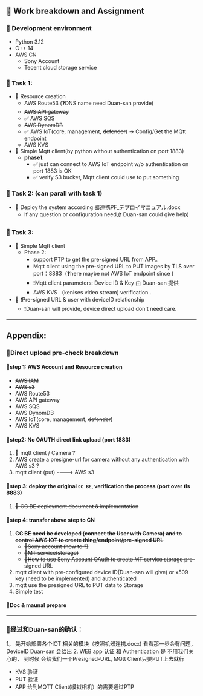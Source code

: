 ## 🎥 Work breakdown and Assignment

### 🧩 Development environment
- Python 3.12
- C++ 14
- AWS CN
  - Sony Account
  - Tecent cloud storage service

### 📌 Task 1:
- 🔀 Resource creation 
  - AWS Route53 (❓DNS name need Duan-san provide)
  - ~~AWS API gateway~~
  - ✅ AWS SQS 
  - ~~AWS DynomDB~~
  - ✅ AWS IoT(core, management, ~~defender~~) -> Config/Get the MQtt endpoint  
  - AWS KVS
- 🔀 Simple Mqtt client(by python without authentication on port 1883)
  - **phase1**: 
    - ✅ just can connect to AWS IoT endpoint w/o authentication on port 1883 is OK
    - ✅ verify S3 bucket, Mqtt client could use to put something

### 📌 Task 2: (can parall with task 1)
- 🔀 Deploy the system according 器連携PF_デプロイマニュアル.docx
  - If any question or configuration need,(❗ Duan-san could give help)

### 📌 Task 3:
- 🔀 Simple Mqtt client
  - Phase 2: 
    - support PTP to get the pre-signed URL from APP。 
    - Mqtt client using the pre-signed URL to PUT images by TLS over port：8883（❓here maybe not AWS IoT endpoint since )
    - ❗Mqtt client parameters: Device ID & Key 由 Duan-san 提供
    - AWS KVS （kenises video stream) verification .
- 🔀 ❗Pre-signed URL & user with deviceID relationship 
  - ❗Duan-san will provide, device direct upload don't need care.
 
---

## Appendix:

### 🎥Direct upload pre-check breakdown 

#### 🔀step 1: AWS Account and Resource creation
- ~~AWS IAM~~ 
- ~~AWS s3~~
- AWS Route53
- AWS API gateway
- AWS SQS
- AWS DynomDB
- AWS IoT(core, management, ~~defender~~) 
- AWS KVS

#### 🔀step2: No OAUTH direct link upload (port 1883)
1. 📛 mqtt client / Camera ? 
2. AWS create a presigne-url for camera without any authentication with AWS s3 ?
3. mqtt client (put) ----> AWS s3


#### 🔀step 3: deploy the original `CC BE`, verification the process (port over tls 8883)
1. ~~📛 CC BE deployment document & implementation~~  

#### 🔀step 4: transfer above step to CN 
1. ~~**CC BE need be developed (connect the User with Camera) and to control AWS IOT to create thing/endpoint/pre-signed URL**~~
   - ~~📛Sony account (how to ?)~~ 
   - ~~📛MT service(storage)~~ 
   - ~~📛How to use Sony Account OAuth to create MT service storage pre-signed URL~~
2. mqtt client with pre-configured device ID(Duan-san will give)  or x509 key (need to be implemented) and authenticated
3. mqtt use the presigned URL to PUT data to Storage 
4. Simple test

#### 🔀Doc & maunal prepare

---

### 📌经过和Duan-san的确认：
1。 先开始部署各个IOT 相关的模块（按照机器连携.docx) 看看那一步会有问题， DeviceID Duan-san 会给出
2. WEB app 认证 和 Authentication 是 不用我们关心的， 到时候 会给我们一个Presigned-URL, MQtt Client只要PUT上去就行
   - KVS 验证
   - PUT 验证
   - APP 给到MQTT Client(模拟相机）的需要通过PTP 

